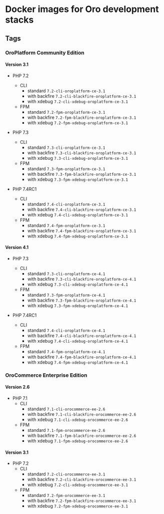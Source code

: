 Docker images for Oro development stacks
===

Tags
---

### OroPlatform Community Edition

#### Version 3.1

* PHP 7.2
  * CLI 
    * standard `7.2-cli-oroplatform-ce-3.1`
    * with backfire `7.2-cli-blackfire-oroplatform-ce-3.1`
    * with xdebug `7.2-cli-xdebug-oroplatform-ce-3.1`
  * FPM
    * standard `7.2-fpm-oroplatform-ce-3.1`
    * with backfire `7.2-fpm-blackfire-oroplatform-ce-3.1`
    * with xdebug `7.2-fpm-xdebug-oroplatform-ce-3.1`

* PHP 7.3
  * CLI 
    * standard `7.3-cli-oroplatform-ce-3.1`
    * with backfire `7.3-cli-blackfire-oroplatform-ce-3.1`
    * with xdebug `7.3-cli-xdebug-oroplatform-ce-3.1`
  * FPM 
    * standard `7.3-fpm-oroplatform-ce-3.1`
    * with backfire `7.3-fpm-blackfire-oroplatform-ce-3.1`
    * with xdebug `7.3-fpm-xdebug-oroplatform-ce-3.1`

* PHP 7.4RC1
  * CLI
    * standard `7.4-cli-oroplatform-ce-3.1`
    * with backfire `7.4-cli-blackfire-oroplatform-ce-3.1`
    * with xdebug `7.4-cli-xdebug-oroplatform-ce-3.1`
  * FPM
    * standard `7.4-fpm-oroplatform-ce-3.1`
    * with backfire `7.4-fpm-blackfire-oroplatform-ce-3.1`
    * with xdebug `7.4-fpm-xdebug-oroplatform-ce-3.1`

#### Version 4.1

* PHP 7.3
  * CLI
    * standard `7.3-cli-oroplatform-ce-4.1`
    * with backfire `7.3-cli-blackfire-oroplatform-ce-4.1`
    * with xdebug `7.3-cli-xdebug-oroplatform-ce-4.1`
  * FPM
    * standard `7.3-fpm-oroplatform-ce-4.1`
    * with backfire `7.3-fpm-blackfire-oroplatform-ce-4.1`
    * with xdebug `7.3-fpm-xdebug-oroplatform-ce-4.1`

* PHP 7.4RC1
  * CLI
    * standard `7.4-cli-oroplatform-ce-4.1`
    * with backfire `7.4-cli-blackfire-oroplatform-ce-4.1`
    * with xdebug `7.4-cli-xdebug-oroplatform-ce-4.1`
  * FPM
    * standard `7.4-fpm-oroplatform-ce-4.1`
    * with backfire `7.4-fpm-blackfire-oroplatform-ce-4.1`
    * with xdebug `7.4-fpm-xdebug-oroplatform-ce-4.1`

### OroCommerce Enterprise Edition

#### Version 2.6

* PHP 7.1
  * CLI 
    * standard `7.1-cli-orocommerce-ee-2.6`
    * with backfire `7.1-cli-blackfire-orocommerce-ee-2.6`
    * with xdebug `7.1-cli-xdebug-orocommerce-ee-2.6`
  * FPM
    * standard `7.1-fpm-orocommerce-ee-2.6`
    * with backfire `7.1-fpm-blackfire-orocommerce-ee-2.6`
    * with xdebug `7.1-fpm-xdebug-orocommerce-ee-2.6`
    
#### Version 3.1

* PHP 7.2
  * CLI 
    * standard `7.2-cli-orocommerce-ee-3.1`
    * with backfire `7.2-cli-blackfire-orocommerce-ee-3.1`
    * with xdebug `7.2-cli-xdebug-orocommerce-ee-3.1`
  * FPM
    * standard `7.2-fpm-orocommerce-ee-3.1`
    * with backfire `7.2-fpm-blackfire-orocommerce-ee-3.1`
    * with xdebug `7.2-fpm-xdebug-orocommerce-ee-3.1`